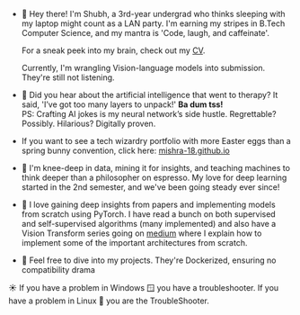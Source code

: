 - 👋 Hey there! I'm Shubh, a 3rd-year undergrad who thinks sleeping with my laptop might count as a LAN party. I'm earning my stripes in B.Tech Computer Science, and my mantra is 'Code, laugh, and caffeinate'.

  For a sneak peek into my brain, check out my [CV](https://drive.google.com/file/d/16HajwZxvb1KlCIqZGn1xT3VoFxfUP20v/view?usp=sharing).
  
  Currently, I'm wrangling Vision-language models into submission. They're still not listening.

- 👀 Did you hear about the artificial intelligence that went to therapy? It said, 'I’ve got too many layers to unpack!' **Ba dum tss!**  
PS: Crafting AI jokes is my neural network’s side hustle. Regrettable? Possibly. Hilarious? Digitally proven.

- If you want to see a tech wizardry portfolio with more Easter eggs than a spring bunny convention, click here: [mishra-18.github.io](https://mishra-18.github.io)

- 🌱 I'm knee-deep in data, mining it for insights, and teaching machines to think deeper than a philosopher on espresso. My love for deep learning started in the 2nd semester, and we've been going steady ever since!
  
- 💞️ I love gaining deep insights from papers and implementing models from scratch using PyTorch. I have read a bunch on both supervised and self-supervised algorithms (many implemented) and also have a Vision Transform series going on [medium](https://medium.com/thedeephub/building-vision-transformer-from-scratch-using-pytorch-an-image-worth-16x16-words-24db5f159e27) where I explain how to implement some of the important architectures from scratch.

- 🐋 Feel free to dive into my projects. They're Dockerized, ensuring no compatibility drama

☀️ If you have a problem in Windows 🪟 you have a troubleshooter. If you have a problem in Linux 🐧 you are the TroubleShooter.

